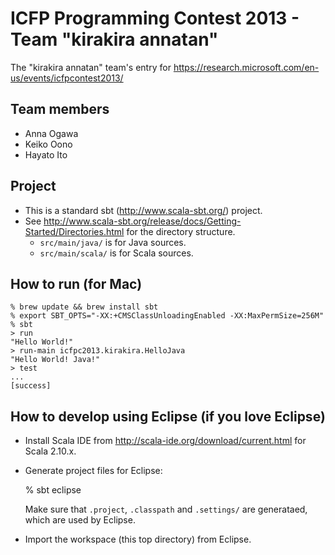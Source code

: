 ICFP Programming Contest 2013 - Team "kirakira annatan"
=====================================

The "kirakira annatan" team's entry for https://research.microsoft.com/en-us/events/icfpcontest2013/


Team members
----------

* Anna Ogawa
* Keiko Oono
* Hayato Ito


Project
----------

- This is a standard sbt (http://www.scala-sbt.org/) project.
- See http://www.scala-sbt.org/release/docs/Getting-Started/Directories.html for the directory structure.
  - `src/main/java/` is for Java sources.
  - `src/main/scala/` is for Scala sources.


How to run (for Mac)
----------

    % brew update && brew install sbt
    % export SBT_OPTS="-XX:+CMSClassUnloadingEnabled -XX:MaxPermSize=256M"
    % sbt
    > run
    "Hello World!"
    > run-main icfpc2013.kirakira.HelloJava
    "Hello World! Java!"
    > test
    ...
    [success]


How to develop using Eclipse (if you love Eclipse)
----------

- Install Scala IDE from http://scala-ide.org/download/current.html for Scala 2.10.x.
- Generate project files for Eclipse:

  % sbt eclipse

  Make sure that `.project`, `.classpath` and `.settings/` are generataed, which are used by Eclipse.
- Import the workspace (this top directory) from Eclipse.
